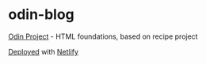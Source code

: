 # odin-blog
[Odin Project](https://github.com/n4m3name/odin-project) - HTML foundations, based on recipe project

[Deployed](https://odin-blog.netlify.app/) with [Netlify](https://www.netlify.com/)
